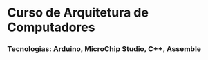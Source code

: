 # Curso de Arquitetura de Computadores 

### **Tecnologias:** Arduino, MicroChip Studio, C++, Assemble
